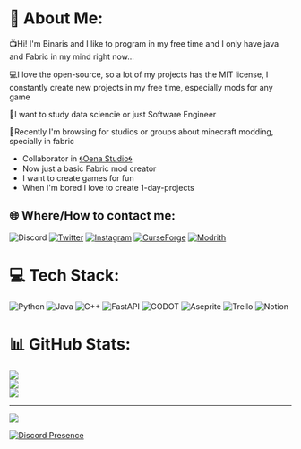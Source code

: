 # 💫 About Me:
📺Hi! I'm Binaris and I like to program in my free time and I only have java and Fabric in my mind right now...

💻I love the open-source, so a lot of my projects has the MIT license, I constantly create new projects in my free time, especially mods for any game

🧩I want to study data sciencie or just Software Engineer

🧭Recently I'm browsing for studios or groups about minecraft modding, specially in fabric


* Collaborator in [🌀Oena Studio🌀](https://twitter.com/OenaStudio?ref_src=twsrc%5Egoogle%7Ctwcamp%5Eserp%7Ctwgr%5Eauthor)
* Now just a basic Fabric mod creator
* I want to create games for fun
* When I'm bored I love to create 1-day-projects

  
## 🌐 Where/How to contact me:
![Discord](https://img.shields.io/badge/discord(nolink)-binaris-blue?style=for-the-badge&logo=discord&labelColor=2f2f2f&color=5865F2)
[![Twitter](https://img.shields.io/badge/twitter-BadBinary01-blue?style=for-the-badge&logo=twitter&labelColor=fefefa&color=01c1ed
)](https://twitter.com/BadBinary01)
[![Instagram](https://img.shields.io/badge/instagram-albertbn00-blue?style=for-the-badge&logo=instagram&labelColor=2f2f2f&color=ff4cb9
)](https://www.instagram.com/albertbn00/)
[![CurseForge](https://img.shields.io/badge/curseforge-binaris__00-blue?style=for-the-badge&logo=curseforge&labelColor=151515&color=ca7200)](https://legacy.curseforge.com/members/binaris_00/projects)
[![Modrith](https://img.shields.io/badge/modrinth-Binaris00-blue?style=for-the-badge&logo=modrinth&labelColor=2f2f2f&color=57F287
)](https://modrinth.com/user/Binaris00)

# 💻 Tech Stack:
![Python](https://img.shields.io/badge/python-3670A0?style=for-the-badge&logo=python&logoColor=ffdd54) ![Java](https://img.shields.io/badge/java-%23ED8B00.svg?style=for-the-badge&logo=java&logoColor=white) ![C++](https://img.shields.io/badge/c++-%2300599C.svg?style=for-the-badge&logo=c%2B%2B&logoColor=white) ![FastAPI](https://img.shields.io/badge/FastAPI-005571?style=for-the-badge&logo=fastapi) ![GODOT](https://img.shields.io/badge/godot-3582bb.svg?style=for-the-badge&logo=godot-engine&logoColor=white) ![Aseprite](https://img.shields.io/badge/Aseprite-FFFFFF?style=for-the-badge&logo=Aseprite&logoColor=#7D929E) ![Trello](https://img.shields.io/badge/Trello-%23026AA7.svg?style=for-the-badge&logo=Trello&logoColor=white) ![Notion](https://img.shields.io/badge/Notion-%23000000.svg?style=for-the-badge&logo=notion&logoColor=white)
# 📊 GitHub Stats:
![](https://github-readme-stats.vercel.app/api?username=Binaris00&theme=tokyonight&hide_border=false&include_all_commits=false&count_private=false)<br/>
![](https://github-readme-streak-stats.herokuapp.com/?user=Binaris00&theme=tokyonight&hide_border=false)<br/>
![](https://github-readme-stats.vercel.app/api/top-langs/?username=Binaris00&theme=tokyonight&hide_border=false&include_all_commits=false&count_private=false&layout=compact)

---
[![](https://visitcount.itsvg.in/api?id=Binaris00&icon=2&color=0)](https://visitcount.itsvg.in)

[![Discord Presence](https://lanyard.cnrad.dev/api/594274616093179936)](https://discord.com/users/594274616093179936)
